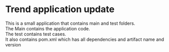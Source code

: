 # Trend application update

This is a small application that contains main and test folders.  
The Main contains the application code.  
The test contains test cases.  
It also contains pom.xml which has all dependencies and artifact name and version

